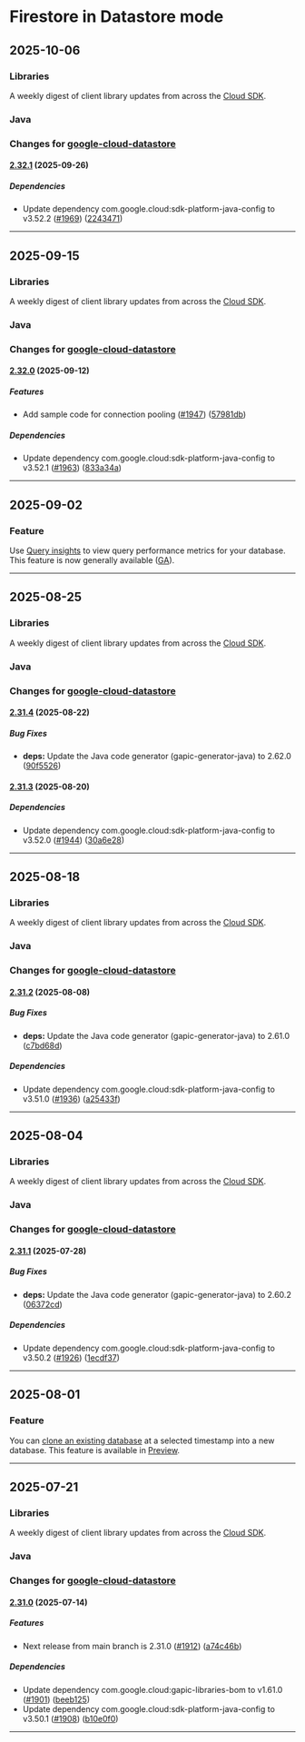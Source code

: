 # Firestore in Datastore mode

## 2025-10-06

### Libraries

A weekly digest of client library updates from across the [Cloud SDK](https://cloud.google.com/sdk).

### Java

### Changes for [google-cloud-datastore](https://github.com/googleapis/java-datastore)

#### [2.32.1](https://github.com/googleapis/java-datastore/compare/v2.32.0...v2.32.1) (2025-09-26)

##### Dependencies

* Update dependency com.google.cloud:sdk-platform-java-config to v3.52.2 ([#1969](https://github.com/googleapis/java-datastore/issues/1969)) ([2243471](https://github.com/googleapis/java-datastore/commit/22434714d50d9da1c6034bf9dbec745a62abc731))

---
## 2025-09-15

### Libraries

A weekly digest of client library updates from across the [Cloud SDK](https://cloud.google.com/sdk).

### Java

### Changes for [google-cloud-datastore](https://github.com/googleapis/java-datastore)

#### [2.32.0](https://github.com/googleapis/java-datastore/compare/v2.31.4...v2.32.0) (2025-09-12)

##### Features

* Add sample code for connection pooling ([#1947](https://github.com/googleapis/java-datastore/issues/1947)) ([57981db](https://github.com/googleapis/java-datastore/commit/57981db8fb73f35bf72a9c1c5d53bd06dedf0ebc))

##### Dependencies

* Update dependency com.google.cloud:sdk-platform-java-config to v3.52.1 ([#1963](https://github.com/googleapis/java-datastore/issues/1963)) ([833a34a](https://github.com/googleapis/java-datastore/commit/833a34a7e5ab1194d2ac8ebf097d7c300d7e8d37))

---
## 2025-09-02

### Feature

Use [Query insights](https://cloud.google.com/datastore/docs/query-insights) to view query performance metrics for your database. This feature is now generally available ([GA](https://cloud.google.com/products#product-launch-stages)).

---
## 2025-08-25

### Libraries

A weekly digest of client library updates from across the [Cloud SDK](https://cloud.google.com/sdk).

### Java

### Changes for [google-cloud-datastore](https://github.com/googleapis/java-datastore)

#### [2.31.4](https://github.com/googleapis/java-datastore/compare/v2.31.3...v2.31.4) (2025-08-22)

##### Bug Fixes

* **deps:** Update the Java code generator (gapic-generator-java) to 2.62.0 ([90f5526](https://github.com/googleapis/java-datastore/commit/90f552624627b3ca6fde4b4241b66893019174dd))

#### [2.31.3](https://github.com/googleapis/java-datastore/compare/v2.31.2...v2.31.3) (2025-08-20)

##### Dependencies

* Update dependency com.google.cloud:sdk-platform-java-config to v3.52.0 ([#1944](https://github.com/googleapis/java-datastore/issues/1944)) ([30a6e28](https://github.com/googleapis/java-datastore/commit/30a6e2856ee87568f14bbe94fe5918a4ecea4612))

---
## 2025-08-18

### Libraries

A weekly digest of client library updates from across the [Cloud SDK](https://cloud.google.com/sdk).

### Java

### Changes for [google-cloud-datastore](https://github.com/googleapis/java-datastore)

#### [2.31.2](https://github.com/googleapis/java-datastore/compare/v2.31.1...v2.31.2) (2025-08-08)

##### Bug Fixes

* **deps:** Update the Java code generator (gapic-generator-java) to 2.61.0 ([c7bd68d](https://github.com/googleapis/java-datastore/commit/c7bd68de82ec06f06c41cd12e87cc96a337dcd02))

##### Dependencies

* Update dependency com.google.cloud:sdk-platform-java-config to v3.51.0 ([#1936](https://github.com/googleapis/java-datastore/issues/1936)) ([a25433f](https://github.com/googleapis/java-datastore/commit/a25433f805f957dc0beebaeef466aa20f14f8ccc))

---
## 2025-08-04

### Libraries

A weekly digest of client library updates from across the [Cloud SDK](https://cloud.google.com/sdk).

### Java

### Changes for [google-cloud-datastore](https://github.com/googleapis/java-datastore)

#### [2.31.1](https://github.com/googleapis/java-datastore/compare/v2.31.0...v2.31.1) (2025-07-28)

##### Bug Fixes

* **deps:** Update the Java code generator (gapic-generator-java) to 2.60.2 ([06372cd](https://github.com/googleapis/java-datastore/commit/06372cd63a7ce35747d90c62cc1d57be0a6ffb37))

##### Dependencies

* Update dependency com.google.cloud:sdk-platform-java-config to v3.50.2 ([#1926](https://github.com/googleapis/java-datastore/issues/1926)) ([1ecdf37](https://github.com/googleapis/java-datastore/commit/1ecdf377b2a6ccb2ffd231744726807b0493df79))

---
## 2025-08-01

### Feature

You can [clone an existing database](https://cloud.google.com/datastore/docs/manage-databases#clone-database) at a selected timestamp into a new database. This feature is available in [Preview](https://cloud.google.com/products#product-launch-stages).

---
## 2025-07-21

### Libraries

A weekly digest of client library updates from across the [Cloud SDK](https://cloud.google.com/sdk).

### Java

### Changes for [google-cloud-datastore](https://github.com/googleapis/java-datastore)

#### [2.31.0](https://github.com/googleapis/java-datastore/compare/v2.30.0...v2.31.0) (2025-07-14)

##### Features

* Next release from main branch is 2.31.0 ([#1912](https://github.com/googleapis/java-datastore/issues/1912)) ([a74c46b](https://github.com/googleapis/java-datastore/commit/a74c46bfbac8eaf5c97fe653b740e26e7c79f4da))

##### Dependencies

* Update dependency com.google.cloud:gapic-libraries-bom to v1.61.0 ([#1901](https://github.com/googleapis/java-datastore/issues/1901)) ([beeb125](https://github.com/googleapis/java-datastore/commit/beeb125efc842776facfa67742bdf8b6c167e9f2))
* Update dependency com.google.cloud:sdk-platform-java-config to v3.50.1 ([#1908](https://github.com/googleapis/java-datastore/issues/1908)) ([b10e0f0](https://github.com/googleapis/java-datastore/commit/b10e0f0748decf06574fc0eb7ddba33ee5ece1a7))

---
